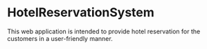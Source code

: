 # HotelReservationSystem
This web application is intended to provide hotel reservation for the customers in a user-friendly manner.
